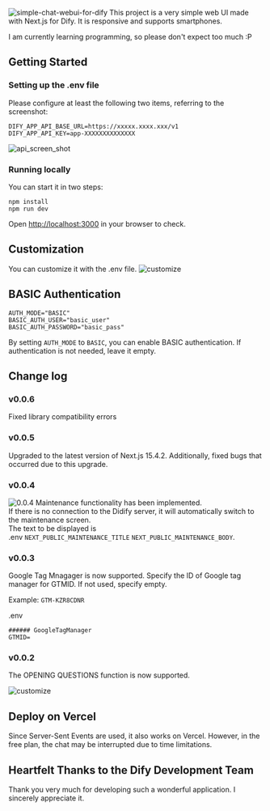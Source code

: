 ![simple-chat-webui-for-dify](public/readme/sample.png)
This project is a very simple web UI made with Next.js for Dify.
It is responsive and supports smartphones.

I am currently learning programming, so please don't expect too much :P

## Getting Started

### Setting up the .env file
Please configure at least the following two items, referring to the screenshot:

```
DIFY_APP_API_BASE_URL=https://xxxxx.xxxx.xxx/v1
DIFY_APP_API_KEY=app-XXXXXXXXXXXXXX
```
![api_screen_shot](public/readme/api.png)

### Running locally
You can start it in two steps:
```
npm install
npm run dev
```

Open [http://localhost:3000](http://localhost:3000) in your browser to check.

## Customization
You can customize it with the .env file.
![customize](public/readme/customize.png)

## BASIC Authentication
```
AUTH_MODE="BASIC"
BASIC_AUTH_USER="basic_user"
BASIC_AUTH_PASSWORD="basic_pass"
```
By setting `AUTH_MODE` to `BASIC`, you can enable BASIC authentication.
If authentication is not needed, leave it empty.

## Change log

### v0.0.6
Fixed library compatibility errors


### v0.0.5
Upgraded to the latest version of Next.js 15.4.2.
Additionally, fixed bugs that occurred due to this upgrade.


### v0.0.4
![0.0.4](public/readme/0.0.4-1.png)
Maintenance functionality has been implemented.  
If there is no connection to the Didify server, it will automatically switch to the maintenance screen.  
The text to be displayed is  
.env `NEXT_PUBLIC_MAINTENANCE_TITLE` `NEXT_PUBLIC_MAINTENANCE_BODY`.


### v0.0.3
Google Tag Mnagager is now supported.
Specify the ID of Google tag manager for GTMID.
If not used, specify empty.

Example: `GTM-KZR8CDNR`

.env
```
###### GoogleTagManager
GTMID=
```


### v0.0.2
The OPENING QUESTIONS function is now supported.

![customize](public/readme/OPENING_QUESTIONS.png)

## Deploy on Vercel
Since Server-Sent Events are used, it also works on Vercel.
However, in the free plan, the chat may be interrupted due to time limitations.

## Heartfelt Thanks to the Dify Development Team
Thank you very much for developing such a wonderful application.
I sincerely appreciate it.
